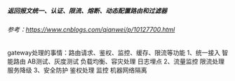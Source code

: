 
#####  返回报文统一、认证、限流、熔断、动态配置路由和过滤器 

###### 参考：https://www.cnblogs.com/qianwei/p/10127700.html

gateway处理的事情：路由请求、鉴权、监控、缓存、限流等功能
1、统一接入
智能路由
AB测试、灰度测试
负载均衡、容灾处理
日志埋点
2、流量监控
限流处理
服务降级
3、安全防护
鉴权处理
监控
机器网络隔离